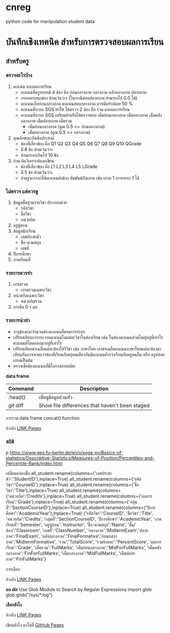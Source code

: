 # cnreg
python code for manipulation student data
# บันทึกเชิงเทคนิค สำหรับการตรวจสอบผลการเรียน
## สำหรับครู


### ตรวจอะไรบ้าง 
1. คะแนน และผลการเรียน
   - คะแนนที่ครูกรอกมี 4 ช่อง คือ ก่อนกลางภาค	กลางภาค	หลังกลางภาค	ปลายภาค
   - กรอกครบทุกช่อง ห้ามเว้นว่าง (ในกรณีสอบปลายภาค สามารถใส่ 0.0 ได้) 
   - คะแนนเก็บก่อนกลางภาค คะแนนสอบกลางภาค ควรมีอย่างน้อย 50 %
   - คะแนนที่ระบบ SGS ทำให้ ให้ตรวจ 2 ช่อง คือ รวม และผลการเรียน
   - คะแนนที่ระบบ SGS เตรียมสำหรับให้ตรวจสอบ เต็มก่อนกลางภาค	เต็มกลางภาค	เต็มหลังกลางภาค	เต็มปลายภาค	เต็มรวม
     - เต็มก่อนกลางภาค (คูณ 0.5 <= ก่อนกลางภาค)
     - เต็มกลางภาค (คูณ 0.5 <= กลางภาค)
2. คุณลักษณะอันพึงประสงค์
   - ช่องที่เกี่ยวข้อง คือ Q1 Q2 Q3 Q4 Q5 Q6 Q7 Q8 Q9 Q10 QGrade
   - มี 8 ข้อ ห้ามเว้นว่าง
   - ห้ามกรอกเกินไป 10 ข้อ
4. อ่าน คิดวิเคราะห์และเขียน
   - ช่องที่เกี่ยวข้อง คือ L1 L2 L3 L4 L5 LGrade
   - มี 5 ข้อ ห้ามเว้นว่าง
   - ถ้าครูจะกรอกให้คะแนนต่ำต้อง สัมพันธ์กับเกรด เช่น เกรด 1 อาจกรอก 1 ได้

### ไม่ตรวจ แต่ควรดู
1. ข้อมูลพื้นฐานรายวิชา ประกอบด้วย
   - รหัสวิชา
   - ชื่อวิชา
   - หน่วยกิต
2. ครูผู้สอน
3. ข้อมูลนักเรียน
   - เลขประขำตัว
   - ชื่อ-นามสกุล
   - เลขที่
4. ปีการศึกษา
5. ภาคเรียนที่

### รายการควรทำ
1. เกรดรวม
   - เกรดรวมเฉพาะวิชา
2. หน่วยกิตเฉพาะวิชา
   - หน่วยกิตรวม
3. การติด 0 ร มส
   
### รายการน่าทำ 
- ระบุช่องและจำนวนช่องคะแนนที่ขาดการกรอก
- เปรียบเทียบการกระจายคะแนนในแต่ละวิชาในห้องเรียน เช่น ในห้องคะแนนส่วนใหญ่อยู่ที่เท่าไร คะแนนที่โดดออกมาอยู่ที่เท่าไร
- เปรียบเทียบค่าเฉลี่ยแต่ละห้องให้1วิชา เช่น ภาษาไทย เอาค่าเฉลี่ยคะแนนภาษาไทยแต่ละห้องมาเทียบกันอาจจะพบว่าห้องที่เรียนกับครุคนเดียวกันมีคะแนนต่ำกว่าเรียนกับครูคนอื่น หรือ ครูปล่อยเกรดเป็นต้น
- ตรวจเช็คช่องคะแนนที่มีโอกาสกรอกผิด
  
__data frame__

| Command | Description |
| --- | --- |
| .head() | เพื่อดูข้อมูลส่วนหัว |
| git diff | Show file differences that haven't been staged |

การรวม data frame
concat() function

อ้างอิง [LINK Pages](https://pandas.pydata.org/docs/user_guide/merging.html)

### สถิติ 
p https://www.geo.fu-berlin.de/en/v/soga-py/Basics-of-statistics/Descriptive-Statistics/Measures-of-Position/Percentiles-and-Percentile-Rank/index.html


เปลี่ยนแปลงชื่อ
all_student.rename(columns={'เลขประขำตัว':'StudentID'},inplace=True)
all_student.rename(columns={'รหัสวิชา':'CourseID'},inplace=True)
all_student.rename(columns={'ชื่อวิชา':'Title'},inplace=True)
all_student.rename(columns={'หน่วยกิต':'Credits'},inplace=True)
all_student.rename(columns={'ผลการเรียน':'Grade'},inplace=True)
all_student.rename(columns={'กลุ่มที่':'SectionCourseID'},inplace=True)
all_student.rename(columns={'ปีการศึกษา':'AcademicYear'},inplace=True)
{'รหัสวิชา':'CourseID', 'ชื่อวิชา':'Title', 'หน่วยกิต':'Credits', 'กลุ่มที่':'SectionCourseID', 'ปีการศึกษา':'AcademicYear',
'ภาคเรียนที่':'Semester', 'ครูผู้สอน':'Instructor', 'ชื่อ-นามสกุล':'Name', 'ชั้น/ห้อง':'Classroom', 'เลขที่':'ClassNumber', 'กลางภาค':'MidtermExam','ปลายภาค':'FinalExam',
'หลังกลางภาค':'FinalFormative','ก่อนกลางภาค':'MidtermFormative', 'รวม':'TotalScore', 'รวมร้อยละ':'PercentScore', 'ผลการเรียน':'Grade', 'เต็มรวม':'FullMarks',
'เต็มก่อนกลางภาค':'MidForFullMarks', 'เต็มหลังกลางภาค':'FinForFullMarks', 'เต็มกลางภาค':'MidFullMarks', 'เต็มปลายภาค':'FinFullMarks'}

การเลือก

อ้างอิง [LINK Pages](https://blog.datath.com/cheatsheet-pandas/#withi_chekh_Summary_khxng_taela_khxlamn_count_min_max_mean)


__os dir__
Use Glob Module to Search by Regular Expressions
import glob
glob.glob("/sys/*.log")

__เลือกยังไง__

อ้างอิง [LINK Pages](https://medium.com/@akaivdo/how-to-select-rows-containing-specified-string-7cbba8ffcac4)


เขียนยังไง หาได้ที่ [GitHub Pages](https://docs.github.com/en/get-started/writing-on-github/getting-started-with-writing-and-formatting-on-github/basic-writing-and-formatting-syntax)
